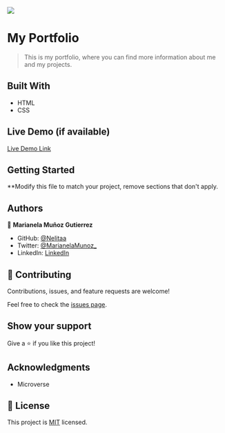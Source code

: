 ![](https://img.shields.io/badge/Microverse-blueviolet)

# My Portfolio

> This is my portfolio, where you can find more information about me and my projects.

## Built With

- HTML
- CSS

## Live Demo (if available)

[Live Demo Link](https://nelitaa.github.io/)

## Getting Started

\*\*Modify this file to match your project, remove sections that don't apply.

## Authors

👤 **Marianela Muñoz Gutierrez**

- GitHub: [@Nelitaa](https://github.com/Nelitaa)
- Twitter: [@MarianelaMunoz\_](https://twitter.com/MarianelaMunoz_)
- LinkedIn: [LinkedIn](https://www.linkedin.com/in/marianela-muñoz-gutierrez/)

## 🤝 Contributing

Contributions, issues, and feature requests are welcome!

Feel free to check the [issues page](../../issues/).

## Show your support

Give a ⭐️ if you like this project!

## Acknowledgments

- Microverse

## 📝 License

This project is [MIT](./LICENSE) licensed.
